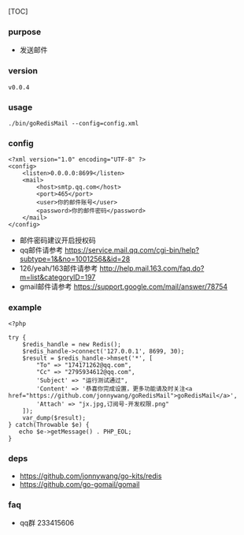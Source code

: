 
[TOC]

### purpose
* 发送邮件

### version
```
v0.0.4
```

### usage
```
./bin/goRedisMail --config=config.xml
```

### config
```
<?xml version="1.0" encoding="UTF-8" ?>
<config>
    <listen>0.0.0.0:8699</listen>
    <mail>
        <host>smtp.qq.com</host>
        <port>465</port>
        <user>你的邮件账号</user>
        <password>你的邮件密码</password>
    </mail>
</config>
```
* 邮件密码建议开启授权码
* qq邮件请参考 https://service.mail.qq.com/cgi-bin/help?subtype=1&&no=1001256&&id=28
* 126/yeah/163邮件请参考 http://help.mail.163.com/faq.do?m=list&categoryID=197
* gmail邮件请参考 https://support.google.com/mail/answer/78754

### example
```
<?php

try {
    $redis_handle = new Redis();
    $redis_handle->connect('127.0.0.1', 8699, 30);
    $result = $redis_handle->hmset('*', [
        "To" => "174171262@qq.com",
        "Cc" => "2795934612@qq.com",
        'Subject' => "运行测试通过",
        'Content' => '恭喜你完成设置，更多功能请及时关注<a href="https://github.com/jonnywang/goRedisMail">goRedisMail</a>',
        'Attach' => "jx.jpg,订阅号-开发权限.png"
    ]);
    var_dump($result);
} catch(Throwable $e) {
   echo $e->getMessage() . PHP_EOL;
}
```

### deps
* https://github.com/jonnywang/go-kits/redis
* https://github.com/go-gomail/gomail

### faq
* qq群 233415606
